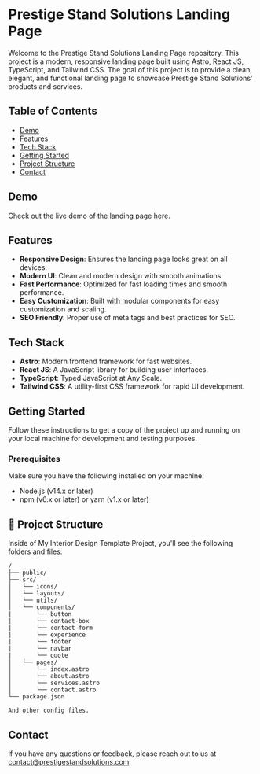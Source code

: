 # Prestige Stand Solutions Landing Page

Welcome to the Prestige Stand Solutions Landing Page repository. This project is a modern, responsive landing page built using Astro, React JS, TypeScript, and Tailwind CSS. The goal of this project is to provide a clean, elegant, and functional landing page to showcase Prestige Stand Solutions' products and services.

## Table of Contents

- [Demo](#demo)
- [Features](#features)
- [Tech Stack](#tech-stack)
- [Getting Started](#getting-started)
- [Project Structure](#project-structure)
- [Contact](#contact)

## Demo

Check out the live demo of the landing page [here](#).

## Features

- **Responsive Design**: Ensures the landing page looks great on all devices.
- **Modern UI**: Clean and modern design with smooth animations.
- **Fast Performance**: Optimized for fast loading times and smooth performance.
- **Easy Customization**: Built with modular components for easy customization and scaling.
- **SEO Friendly**: Proper use of meta tags and best practices for SEO.

## Tech Stack

- **Astro**: Modern frontend framework for fast websites.
- **React JS**: A JavaScript library for building user interfaces.
- **TypeScript**: Typed JavaScript at Any Scale.
- **Tailwind CSS**: A utility-first CSS framework for rapid UI development.

## Getting Started

Follow these instructions to get a copy of the project up and running on your local machine for development and testing purposes.

### Prerequisites

Make sure you have the following installed on your machine:

- Node.js (v14.x or later)
- npm (v6.x or later) or yarn (v1.x or later)

## 🚀 Project Structure

Inside of My Interior Design Template Project, you'll see the following folders and files:

```
/
├── public/
├── src/
│   └── icons/
│   └── layouts/
│   └── utils/
│   └── components/
|       └── button
|       └── contact-box
|       └── contact-form
|       └── experience
|       └── footer
|       └── navbar
|       └── quote
│   └── pages/
│       └── index.astro
│       └── about.astro
│       └── services.astro
│       └── contact.astro
└── package.json

And other config files.
```

## Contact
If you have any questions or feedback, please reach out to us at contact@prestigestandsolutions.com.


